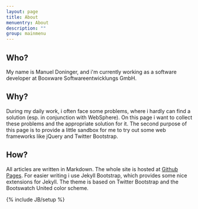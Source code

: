 ```yaml
---
layout: page
title: About
menuentry: About
description: ""
group: mainmenu
---
```


## Who?

My name is Manuel Doninger, and i'm currently working as a software developer at Booxware Softwareentwicklungs GmbH.

## Why?
During my daily work, i often face some problems, where i hardly can find a solution (esp. in conjunction with WebSphere).
On this page i want to collect these problems and the appropriate solution for it.
The second purpose of this page is to provide a little sandbox for me to try out some web frameworks like jQuery and Twitter Bootstrap.

## How?
All articles are written in Markdown. The whole site is hosted at [Github Pages](http://github.com/mdoninger/mdoninger.github.com).
For easier writing i use Jekyll Bootstrap, which provides some nice extensions for Jekyll. The theme is based on Twitter Bootstrap
and the Bootswatch United color scheme.

{% include JB/setup %}
